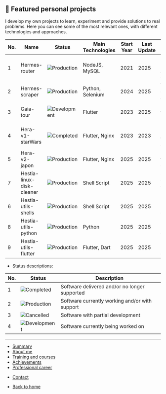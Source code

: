 ## 🚀 Featured personal projects

I develop my own projects to learn, experiment and provide solutions to real problems.
Here you can see some of the most relevant ones, with different technologies and approaches.

| No. | Name                      | Status                                                           | Main Technologies       | Start Year | Last Update | Description                                                   | Link                                       |
| --- | ------------------------- | ---------------------------------------------------------------- | ----------------------- | ---------- | ----------- | ------------------------------------------------------------- | ------------------------------------------ |
| 1   | Hermes-router             | ![Production](https://img.shields.io/badge/Production-blue)      | NodeJS, MySQL           | 2021       | 2025        | Modular software for API request control.                     | [🔗](infoApp/hermes-router.md)             |
| 2   | Hermes-scraper            | ![Production](https://img.shields.io/badge/Production-blue)      | Python, Selenium        | 2024       | 2025        | Web data collection automation.                               | [🔗](infoApp/hermes-router.md)             |
| 3   | Gaia-tour                 | ![Development](https://img.shields.io/badge/Development-yellow)  | Flutter                 | 2023       | 2025        | Mobile app for tour guide management.                         | Private                                    |
| 4   | Hera-v1-starWars          | ![Completed](https://img.shields.io/badge/Completed-brightgreen) | Flutter, Nginx          | 2023       | 2023        | Custom web (StarWars) for guest control.                      | Private                                    |
| 5   | Hera-v2-japon             | ![Production](https://img.shields.io/badge/Production-blue)      | Flutter, Nginx          | 2025       | 2025        | Custom web for guest control.                                 | Private                                    |
| 7   | Hestia-linux-disk-cleaner | ![Production](https://img.shields.io/badge/Production-blue)      | Shell Script            | 2025       | 2025        | Script for disk cleanup on Linux systems                      | [🔗](infoApp/hestia-linux-disk-cleaner.md) |
| 6   | Hestia-utils-shells       | ![Production](https://img.shields.io/badge/Production-blue)      | Shell Script            | 2025       | 2025        | Random useful scripts of shell                                | [🔗](infoApp/hestia-utils-shells.md)       |
| 8   | Hestia-utils-python       | ![Production](https://img.shields.io/badge/Production-blue)      | Python                  | 2025       | 2025        | Random useful scripts of python                               | [🔗](infoApp/hestia-utils-python.md)       |
| 9   | Hestia-utils-flutter      | ![Production](https://img.shields.io/badge/Production-blue)      | Flutter, Dart           | 2025       | 2025        | Random useful scripts of flutter                              | [🔗](infoApp/hestia-utils-flutter.md)      |

- Status descriptions:

| No. | Status                                                           | Description                                    |
| --- | ---------------------------------------------------------------- | ---------------------------------------------- |
| 1   | ![Completed](https://img.shields.io/badge/Completed-brightgreen) | Software delivered and/or no longer supported  |
| 2   | ![Production](https://img.shields.io/badge/Production-blue)      | Software currently working and/or with support |
| 3   | ![Cancelled](https://img.shields.io/badge/Cancelled-red)         | Software with partial development              |
| 4   | ![Development](https://img.shields.io/badge/Development-yellow)  | Software currently being worked on             |

---

- [Summary](summary.md)
- [About me](about.md)
- [Training and courses](training.md)
- [Achievements](archivements.md)
- [Professional career](professionalCareer.md)
<!-- - [Personal projects](personalProjects.md)-->
- [Contact](contact.md)

- [Back to home](/README.md)